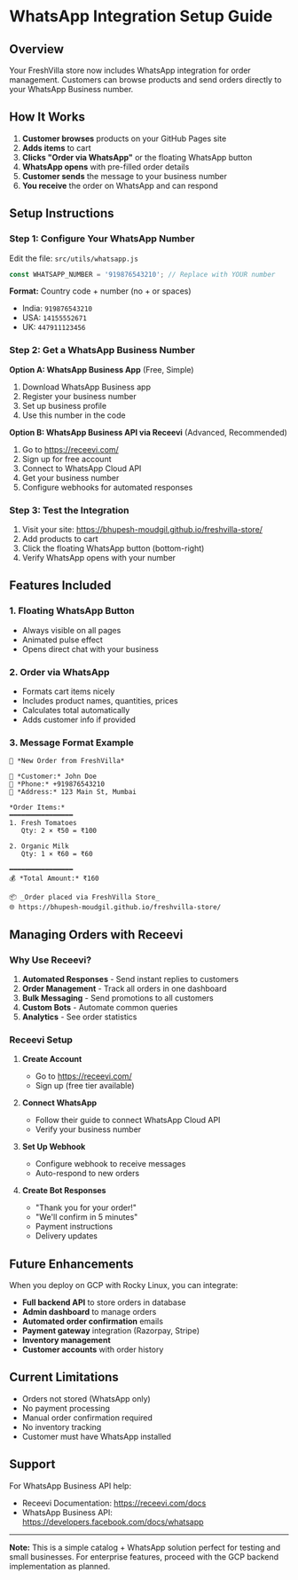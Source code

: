 # WhatsApp Integration Setup Guide

## Overview
Your FreshVilla store now includes WhatsApp integration for order management. Customers can browse products and send orders directly to your WhatsApp Business number.

## How It Works

1. **Customer browses** products on your GitHub Pages site
2. **Adds items** to cart
3. **Clicks "Order via WhatsApp"** or the floating WhatsApp button
4. **WhatsApp opens** with pre-filled order details
5. **Customer sends** the message to your business number
6. **You receive** the order on WhatsApp and can respond

## Setup Instructions

### Step 1: Configure Your WhatsApp Number

Edit the file: `src/utils/whatsapp.js`

```javascript
const WHATSAPP_NUMBER = '919876543210'; // Replace with YOUR number
```

**Format:** Country code + number (no + or spaces)
- India: `919876543210`
- USA: `14155552671`
- UK: `447911123456`

### Step 2: Get a WhatsApp Business Number

**Option A: WhatsApp Business App** (Free, Simple)
1. Download WhatsApp Business app
2. Register your business number
3. Set up business profile
4. Use this number in the code

**Option B: WhatsApp Business API via Receevi** (Advanced, Recommended)
1. Go to https://receevi.com/
2. Sign up for free account
3. Connect to WhatsApp Cloud API
4. Get your business number
5. Configure webhooks for automated responses

### Step 3: Test the Integration

1. Visit your site: https://bhupesh-moudgil.github.io/freshvilla-store/
2. Add products to cart
3. Click the floating WhatsApp button (bottom-right)
4. Verify WhatsApp opens with your number

## Features Included

### 1. Floating WhatsApp Button
- Always visible on all pages
- Animated pulse effect
- Opens direct chat with your business

### 2. Order via WhatsApp
- Formats cart items nicely
- Includes product names, quantities, prices
- Calculates total automatically
- Adds customer info if provided

### 3. Message Format Example
```
🛒 *New Order from FreshVilla*

👤 *Customer:* John Doe
📱 *Phone:* +919876543210
📍 *Address:* 123 Main St, Mumbai

*Order Items:*
━━━━━━━━━━━━━━━━
1. Fresh Tomatoes
   Qty: 2 × ₹50 = ₹100

2. Organic Milk
   Qty: 1 × ₹60 = ₹60

━━━━━━━━━━━━━━━━
💰 *Total Amount:* ₹160

📦 _Order placed via FreshVilla Store_
🌐 https://bhupesh-moudgil.github.io/freshvilla-store/
```

## Managing Orders with Receevi

### Why Use Receevi?

1. **Automated Responses** - Send instant replies to customers
2. **Order Management** - Track all orders in one dashboard
3. **Bulk Messaging** - Send promotions to all customers
4. **Custom Bots** - Automate common queries
5. **Analytics** - See order statistics

### Receevi Setup

1. **Create Account**
   - Go to https://receevi.com/
   - Sign up (free tier available)

2. **Connect WhatsApp**
   - Follow their guide to connect WhatsApp Cloud API
   - Verify your business number

3. **Set Up Webhook**
   - Configure webhook to receive messages
   - Auto-respond to new orders

4. **Create Bot Responses**
   - "Thank you for your order!"
   - "We'll confirm in 5 minutes"
   - Payment instructions
   - Delivery updates

## Future Enhancements

When you deploy on GCP with Rocky Linux, you can integrate:

- **Full backend API** to store orders in database
- **Admin dashboard** to manage orders
- **Automated order confirmation** emails
- **Payment gateway** integration (Razorpay, Stripe)
- **Inventory management**
- **Customer accounts** with order history

## Current Limitations

- Orders not stored (WhatsApp only)
- No payment processing
- Manual order confirmation required
- No inventory tracking
- Customer must have WhatsApp installed

## Support

For WhatsApp Business API help:
- Receevi Documentation: https://receevi.com/docs
- WhatsApp Business API: https://developers.facebook.com/docs/whatsapp

---

**Note:** This is a simple catalog + WhatsApp solution perfect for testing and small businesses. For enterprise features, proceed with the GCP backend implementation as planned.
